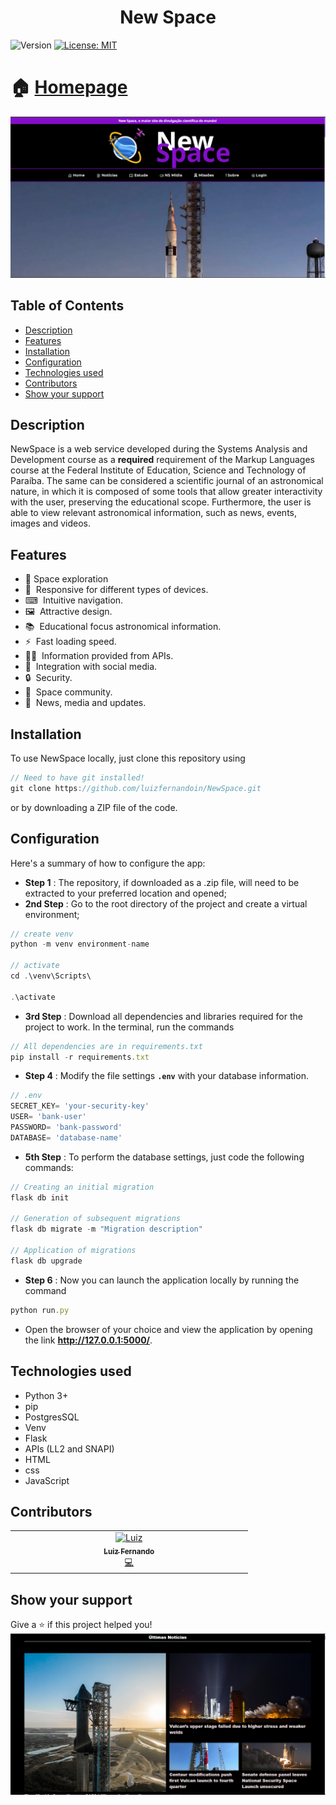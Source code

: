 <h1 align="center">New Space</h1>
<p>
  <img alt="Version" src="https://img.shields.io/badge/version-1.1.1-blue.svg?cacheSeconds=2592000" />
  <a href="LICENSE" target="_blank">
    <img alt="License: MIT" src="https://img.shields.io/npm/l/react" />
  </a>
</p>

# 🏠 [Homepage](https://github.com/luizfernandoin/NewSpace)

![plot](https://github.com/luizfernandoin/NewSpace/blob/main/app/static/src/img/site.png?raw=true)


## Table of Contents 
- [Description](#description)
- [Features](#features)
- [Installation](#installation)
- [Configuration](#configuration)
- [Technologies used](#technologies-used)
- [Contributors](#contributors)
- [Show your support](#Show-your-support)

## Description
NewSpace is a web service developed during the Systems Analysis and Development course as a **required** requirement of the Markup Languages course at the Federal Institute of Education, Science and Technology of Paraíba.
The same can be considered a scientific journal of an astronomical nature, in which it is composed of some tools that allow greater interactivity with the user, preserving the educational scope. Furthermore, the user is able to view relevant astronomical information, such as news, events, images and videos.

## Features

- 🚀 Space exploration
- 📱&nbsp; Responsive for different types of devices.
- ⌨&nbsp; Intuitive navigation.
- 🖼️&nbsp; Attractive design.
- 📚&nbsp; Educational focus astronomical information.
- ⚡&nbsp; Fast loading speed.
- 👩‍💻&nbsp; Information provided from APIs.
- 🎥&nbsp; Integration with social media.
- 🔒&nbsp; Security.
- 💬&nbsp; Space community.
- 📝&nbsp; News, media and updates.


## Installation
To use NewSpace locally, just clone this repository using
```jsx
// Need to have git installed!
git clone https://github.com/luizfernandoin/NewSpace.git
```
or by downloading a ZIP file of the code.

## Configuration
Here's a summary of how to configure the app:
* **Step 1** : The repository, if downloaded as a .zip file, will need to be extracted to your preferred location and opened;
* **2nd Step** : Go to the root directory of the project and create a virtual environment;
``` jsx
// create venv
python -m venv environment-name

// activate
cd .\venv\Scripts\

.\activate
```

* **3rd Step** : Download all dependencies and libraries required for the project to work. In the terminal, run the commands
``` jsx
// All dependencies are in requirements.txt
pip install -r requirements.txt
```
* **Step 4** : Modify the file settings **`.env`** with your database information.
``` jsx
// .env
SECRET_KEY= 'your-security-key'
USER= 'bank-user'
PASSWORD= 'bank-password'
DATABASE= 'database-name'
```
* **5th Step** : To perform the database settings, just code the following commands:
``` jsx
// Creating an initial migration
flask db init

// Generation of subsequent migrations
flask db migrate -m "Migration description"

// Application of migrations
flask db upgrade
```
* **Step 6** : Now you can launch the application locally by running the command
``` jsx
python run.py
```
* Open the browser of your choice and view the application by opening the link **http://127.0.0.1:5000/**.

## Technologies used
* Python 3+
* pip
* PostgresSQL
* Venv
* Flask
* APIs (LL2 and SNAPI)
* HTML
* css
* JavaScript

## Contributors

<table>
  <tbody>
    <tr>
      <td align="center" valign="top" width="25%"><a href="https://github.com/luizfernandoin"><img src="https://avatars.githubusercontent.com/u/106038535?v=4?s=60" width="60px;" alt="Luiz"/><br /><sub><b>Luiz Fernando</b></sub></a><br /><a href="https://github.com/luizfernandoin/NewSpace/commits?author=luizfernandoin" title="Documentation">💻</a></td>
    </tr>
  </tbody>
</table>

## Show your support
Give a ⭐️ if this project helped you!
<img src="https://github.com/luizfernandoin/NewSpace/blob/main/app/static/src/img/site1.png?raw=true"/>